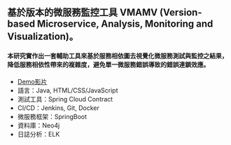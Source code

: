 ## 基於版本的微服務監控工具 VMAMV (Version-based Microservice, Analysis, Monitoring and Visualization)。
#### 本研究實作出一套輔助工具來基於服務相依圖去視覺化微服務測試與監控之結果，降低服務相依性帶來的複雜度，避免單一微服務錯誤導致的錯誤連鎖效應。
  + [Demo影片](https://www.youtube.com/watch?v=2Mz3_0hNe8c "Title")
  + 語言：Java, HTML/CSS/JavaScript
  + 測試工具：Spring Cloud Contract
  + CI/CD：Jenkins, Git, Docker
  + 微服務框架：SpringBoot
  + 資料庫：Neo4j
  + 日誌分析：ELK
